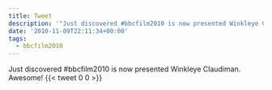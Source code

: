 ```yaml
---
title: Tweet
description: '"Just discovered #bbcfilm2010 is now presented Winkleye Claudiman. Awesome!"'
date: '2010-11-09T22:11:34+00:00'
tags:
  - bbcfilm2010
---
```

Just discovered #bbcfilm2010 is now presented Winkleye Claudiman. Awesome!
      {{< tweet 0 0 >}}
    

